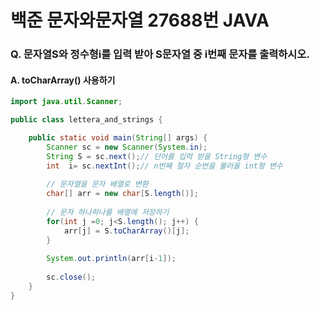 # 백준 문자와문자열 27688번 JAVA

### Q. 문자열S와  정수형i를 입력 받아 S문자열 중 i번째 문자를 출력하시오.

#### A. toCharArray() 사용하기
```java
import java.util.Scanner;

public class lettera_and_strings {

	public static void main(String[] args) {
		Scanner sc = new Scanner(System.in);
		String S = sc.next();// 단어를 입력 받을 String형 변수
		int  i= sc.nextInt();// n번째 철자 순번을 불러올 int형 변수
		
		// 문자열을 문자 배열로 변환
		char[] arr = new char[S.length()];
		
		// 문자 하나하나를 배열에 저장하기
		for(int j =0; j<S.length(); j++) {
			arr[j] = S.toCharArray()[j];
		}
		
		System.out.println(arr[i-1]);
		
		sc.close();
	}
}

```
